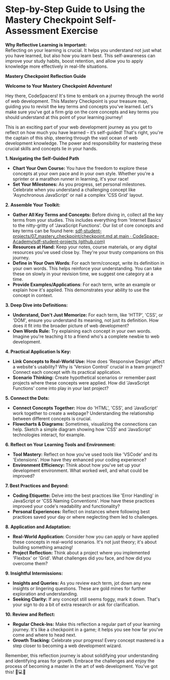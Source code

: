 

# Step-by-Step Guide to Using the Mastery Checkpoint Self-Assessment Exercise

**Why Reflective Learning is Important:**  
Reflecting on your learning is crucial. It helps you understand not just what you have learned, but also how you learn best. This self-awareness can improve your study habits, boost retention, and allow you to apply knowledge more effectively in real-life situations.

**Mastery Checkpoint Reflection Guide**

**Welcome to Your Mastery Checkpoint Adventure!**

Hey there, CodeSpacers! It's time to embark on a journey through the world of web development. This Mastery Checkpoint is your treasure map, guiding you to revisit the key terms and concepts you've learned. Let's make sure you've got a firm grip on the core concepts and key terms you should understand at this point of your learning journey!

This is an exciting part of your web development journey as you get to reflect on how much you have learned – it’s self-guided! That's right, you're the captain of this ship, steering through the vast ocean of web development knowledge. The power and responsibility for mastering these crucial skills and concepts lie in your hands.

**1. Navigating the Self-Guided Path**

- **Chart Your Own Course:** You have the freedom to explore these concepts at your own pace and in your own style. Whether you're a sprinter or a marathon runner in learning, it's your race!
- **Set Your Milestones:** As you progress, set personal milestones. Celebrate when you understand a challenging concept like 'Asynchronous JavaScript' or nail a complex 'CSS Grid' layout.

**2. Assemble Your Toolkit:**

- **Gather All Key Terms and Concepts:** Before diving in, collect all the key terms from your studies. This includes everything from 'Internet Basics' to the nitty-gritty of 'JavaScript Functions'. Our list of core concepts and key terms can be found here: [sdf-student-projects/07_mastery_checkpoint/checkpoint.md at main · CodeSpace-Academy/sdf-student-projects (github.com)](https://github.com/CodeSpace-Academy/sdf-student-projects/blob/main/07_mastery_checkpoint/checkpoint.md)
- **Resources at Hand:** Keep your notes, course materials, or any digital resources you've used close by. They're your trusty companions on this journey.
- **Define in Your Own Words**: For each term/concept, write its definition in your own words. This helps reinforce your understanding. You can take these on slowly in your revision time, we suggest one category at a time.
- **Provide Examples/Applications**: For each term, write an example or explain how it's applied. This demonstrates your ability to use the concept in context.

**3. Deep Dive into Definitions:**

- **Understand, Don't Just Memorize:** For each term, like 'HTTP', 'CSS', or 'DOM', ensure you understand its meaning, not just its definition. How does it fit into the broader picture of web development?
- **Own Words Rule:** Try explaining each concept in your own words. Imagine you're teaching it to a friend who's a complete newbie to web development.

**4. Practical Application Is Key:**

- **Link Concepts to Real-World Use:** How does 'Responsive Design' affect a website's usability? Why is 'Version Control' crucial in a team project? Connect each concept with its practical application.
- **Scenario Thinking:** Create hypothetical scenarios or remember past projects where these concepts were applied. How did 'JavaScript Functions' come into play in your last project?

**5. Connect the Dots:**

- **Connect Concepts Together:** How do 'HTML', 'CSS', and 'JavaScript' work together to create a webpage? Understanding the relationship between different concepts is crucial.
- **Flowcharts & Diagrams:** Sometimes, visualizing the connections can help. Sketch a simple diagram showing how 'CSS' and 'JavaScript' technologies interact, for example.

**6. Reflect on Your Learning Tools and Environment:**

- **Tool Mastery:** Reflect on how you've used tools like 'VSCode' and its 'Extensions'. How have they enhanced your coding experience?
- **Environment Efficiency:** Think about how you've set up your development environment. What worked well, and what could be improved?

**7. Best Practices and Beyond:**

- **Coding Etiquette:** Delve into the best practices like 'Error Handling' in JavaScript or 'CSS Naming Conventions'. How have these practices improved your code's readability and functionality?
- **Personal Experiences:** Reflect on instances where following best practices saved your day or where neglecting them led to challenges.

**8. Application and Adaptation:**

- **Real-World Application:** Consider how you can apply or have applied these concepts in real-world scenarios. It's not just theory; it's about building something amazing!
- **Project Reflection:** Think about a project where you implemented 'Flexbox' or 'Grid'. What challenges did you face, and how did you overcome them?

**9. Insightful Intermissions:**

- **Insights and Queries:** As you review each term, jot down any new insights or lingering questions. These are gold mines for further exploration and understanding.
- **Seeking Clarity:** If any concept still seems foggy, mark it down. That's your sign to do a bit of extra research or ask for clarification.

**10. Review and Reflect:**

- **Regular Check-Ins:** Make this reflection a regular part of your learning journey. It's like a checkpoint in a game; it helps you see how far you've come and where to head next.
- **Growth Tracking:** Celebrate your progress! Every concept mastered is a step closer to becoming a web development wizard.

Remember, this reflection journey is about solidifying your understanding and identifying areas for growth. Embrace the challenges and enjoy the process of becoming a master in the art of web development. You've got this! 🌟💻🚀